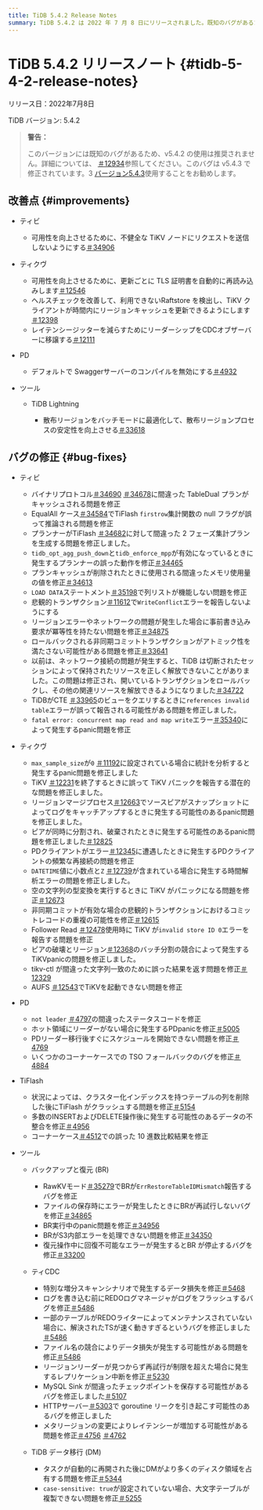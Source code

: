 ```yaml
---
title: TiDB 5.4.2 Release Notes
summary: TiDB 5.4.2 は 2022 年 7 月 8 日にリリースされました。既知のバグがあるため、このバージョンの使用は推奨されません。このバグは v5.4.3 で修正されています。このリリースには、TiDB、TiKV、PD、およびさまざまなツールの改善と、各コンポーネントのバグ修正が含まれています。これらのバグ修正により、安定性、パフォーマンス、およびエラー処理に関連する問題が解決されます。
---
```


# TiDB 5.4.2 リリースノート {#tidb-5-4-2-release-notes}

リリース日：2022年7月8日

TiDB バージョン: 5.4.2

> **警告：**
>
> このバージョンには既知のバグがあるため、v5.4.2 の使用は推奨されません。詳細については、 [＃12934](https://github.com/tikv/tikv/issues/12934)参照してください。このバグは v5.4.3 で修正されています。3 [バージョン5.4.3](/releases/release-5.4.3.md)使用することをお勧めします。

## 改善点 {#improvements}

-   ティビ

    -   可用性を向上させるために、不健全な TiKV ノードにリクエストを送信しないようにする[＃34906](https://github.com/pingcap/tidb/issues/34906)

-   ティクヴ

    -   可用性を向上させるために、更新ごとに TLS 証明書を自動的に再読み込みします[＃12546](https://github.com/tikv/tikv/issues/12546)
    -   ヘルスチェックを改善して、利用できないRaftstore を検出し、TiKV クライアントが時間内にリージョンキャッシュを更新できるようにします[＃12398](https://github.com/tikv/tikv/issues/12398)
    -   レイテンシージッターを減らすためにリーダーシップをCDCオブザーバーに移譲する[＃12111](https://github.com/tikv/tikv/issues/12111)

-   PD

    -   デフォルトで Swaggerサーバーのコンパイルを無効にする[＃4932](https://github.com/tikv/pd/issues/4932)

-   ツール

    -   TiDB Lightning

        -   散布リージョンをバッチモードに最適化して、散布リージョンプロセスの安定性を向上させる[＃33618](https://github.com/pingcap/tidb/issues/33618)

## バグの修正 {#bug-fixes}

-   ティビ

    -   バイナリプロトコル[＃34690](https://github.com/pingcap/tidb/issues/34690) [＃34678](https://github.com/pingcap/tidb/issues/34678)に間違った TableDual プランがキャッシュされる問題を修正
    -   EqualAll ケース[＃34584](https://github.com/pingcap/tidb/issues/34584)でTiFlash `firstrow`集計関数の null フラグが誤って推論される問題を修正
    -   プランナーがTiFlash [＃34682](https://github.com/pingcap/tidb/issues/34682)に対して間違った 2 フェーズ集計プランを生成する問題を修正しました。
    -   `tidb_opt_agg_push_down`と`tidb_enforce_mpp`が有効になっているときに発生するプランナーの誤った動作を修正[＃34465](https://github.com/pingcap/tidb/issues/34465)
    -   プランキャッシュが削除されたときに使用される間違ったメモリ使用量の値を修正[＃34613](https://github.com/pingcap/tidb/issues/34613)
    -   `LOAD DATA`ステートメント[＃35198](https://github.com/pingcap/tidb/issues/35198)で列リストが機能しない問題を修正
    -   悲観的トランザクション[＃11612](https://github.com/tikv/tikv/issues/11612)で`WriteConflict`エラーを報告しないようにする
    -   リージョンエラーやネットワークの問題が発生した場合に事前書き込み要求が冪等性を持たない問題を修正[＃34875](https://github.com/pingcap/tidb/issues/34875)
    -   ロールバックされる非同期コミットトランザクションがアトミック性を満たさない可能性がある問題を修正[＃33641](https://github.com/pingcap/tidb/issues/33641)
    -   以前は、ネットワーク接続の問題が発生すると、TiDB は切断されたセッションによって保持されたリソースを正しく解放できないことがありました。この問題は修正され、開いているトランザクションをロールバックし、その他の関連リソースを解放できるようになりました[＃34722](https://github.com/pingcap/tidb/issues/34722)
    -   TiDBがCTE [＃33965](https://github.com/pingcap/tidb/issues/33965)のビューをクエリするときに`references invalid table`エラーが誤って報告される可能性がある問題を修正しました。
    -   `fatal error: concurrent map read and map write`エラー[＃35340](https://github.com/pingcap/tidb/issues/35340)によって発生するpanic問題を修正

-   ティクヴ

    -   `max_sample_size`が`0` [＃11192](https://github.com/tikv/tikv/issues/11192)に設定されている場合に統計を分析すると発生するpanic問題を修正しました
    -   TiKV [＃12231](https://github.com/tikv/tikv/issues/12231)を終了するときに誤って TiKV パニックを報告する潜在的な問題を修正しました。
    -   リージョンマージプロセス[＃12663](https://github.com/tikv/tikv/issues/12663)でソースピアがスナップショットによってログをキャッチアップするときに発生する可能性のあるpanic問題を修正しました。
    -   ピアが同時に分割され、破棄されたときに発生する可能性のあるpanic問題を修正しました[＃12825](https://github.com/tikv/tikv/issues/12825)
    -   PDクライアントがエラー[＃12345](https://github.com/tikv/tikv/issues/12345)に遭遇したときに発生するPDクライアントの頻繁な再接続の問題を修正
    -   `DATETIME`値に小数点と`Z` [＃12739](https://github.com/tikv/tikv/issues/12739)が含まれている場合に発生する時間解析エラーの問題を修正しました。
    -   空の文字列の型変換を実行するときに TiKV がパニックになる問題を修正[＃12673](https://github.com/tikv/tikv/issues/12673)
    -   非同期コミットが有効な場合の悲観的トランザクションにおけるコミットレコードの重複の可能性を修正[＃12615](https://github.com/tikv/tikv/issues/12615)
    -   Follower Read [＃12478](https://github.com/tikv/tikv/issues/12478)使用時に TiKV が`invalid store ID 0`エラーを報告する問題を修正
    -   ピアの破壊とリージョン[＃12368](https://github.com/tikv/tikv/issues/12368)のバッチ分割の競合によって発生する TiKVpanicの問題を修正しました。
    -   tikv-ctl が間違った文字列一致のために誤った結果を返す問題を修正[＃12329](https://github.com/tikv/tikv/issues/12329)
    -   AUFS [＃12543](https://github.com/tikv/tikv/issues/12543)でTiKVを起動できない問題を修正

-   PD

    -   `not leader` [＃4797](https://github.com/tikv/pd/issues/4797)の間違ったステータスコードを修正
    -   ホット領域にリーダーがない場合に発生するPDpanicを修正[＃5005](https://github.com/tikv/pd/issues/5005)
    -   PDリーダー移行後すぐにスケジュールを開始できない問題を修正[＃4769](https://github.com/tikv/pd/issues/4769)
    -   いくつかのコーナーケースでの TSO フォールバックのバグを修正[＃4884](https://github.com/tikv/pd/issues/4884)

-   TiFlash

    -   状況によっては、クラスター化インデックスを持つテーブルの列を削除した後にTiFlash がクラッシュする問題を修正[＃5154](https://github.com/pingcap/tiflash/issues/5154)
    -   多数のINSERTおよびDELETE操作後に発生する可能性のあるデータの不整合を修正[＃4956](https://github.com/pingcap/tiflash/issues/4956)
    -   コーナーケース[＃4512](https://github.com/pingcap/tiflash/issues/4512)での誤った 10 進数比較結果を修正

-   ツール

    -   バックアップと復元 (BR)

        -   RawKVモード[＃35279](https://github.com/pingcap/tidb/issues/35279)でBRが`ErrRestoreTableIDMismatch`報告するバグを修正
        -   ファイルの保存時にエラーが発生したときにBRが再試行しないバグを修正[＃34865](https://github.com/pingcap/tidb/issues/34865)
        -   BR実行中のpanic問題を修正[＃34956](https://github.com/pingcap/tidb/issues/34956)
        -   BRがS3内部エラーを処理できない問題を修正[＃34350](https://github.com/pingcap/tidb/issues/34350)
        -   復元操作中に回復不可能なエラーが発生するとBR が停止するバグを修正[＃33200](https://github.com/pingcap/tidb/issues/33200)

    -   ティCDC

        -   特別な増分スキャンシナリオで発生するデータ損失を修正[＃5468](https://github.com/pingcap/tiflow/issues/5468)
        -   ログを書き込む前にREDOログマネージャがログをフラッシュするバグを修正[＃5486](https://github.com/pingcap/tiflow/issues/5486)
        -   一部のテーブルがREDOライターによってメンテナンスされていない場合に、解決されたTSが速く動きすぎるというバグを修正しました[＃5486](https://github.com/pingcap/tiflow/issues/5486)
        -   ファイル名の競合によりデータ損失が発生する可能性がある問題を修正[＃5486](https://github.com/pingcap/tiflow/issues/5486)
        -   リージョンリーダーが見つからず再試行が制限を超えた場合に発生するレプリケーション中断を修正[＃5230](https://github.com/pingcap/tiflow/issues/5230)
        -   MySQL Sink が間違ったチェックポイントを保存する可能性があるバグを修正しました[＃5107](https://github.com/pingcap/tiflow/issues/5107)
        -   HTTPサーバー[＃5303](https://github.com/pingcap/tiflow/issues/5303)で goroutine リークを引き起こす可能性のあるバグを修正しました
        -   メタリージョンの変更によりレイテンシーが増加する可能性がある問題を修正[＃4756](https://github.com/pingcap/tiflow/issues/4756) [＃4762](https://github.com/pingcap/tiflow/issues/4762)

    -   TiDB データ移行 (DM)

        -   タスクが自動的に再開された後にDMがより多くのディスク領域を占有する問題を修正[＃5344](https://github.com/pingcap/tiflow/issues/5344)
        -   `case-sensitive: true`が設定されていない場合、大文字テーブルが複製できない問題を修正[＃5255](https://github.com/pingcap/tiflow/issues/5255)
